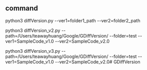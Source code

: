 ## command
python3 diffVersion.py --ver1=folder1_path --ver2=folder2_path

python3 diffVersion_v2.py --path=/Users/teawayhuang/Google/GDiffVersion/ --folder=test --ver1=SampleCode_v1.0 --ver2=SampleCode_v2.0

python3 diffVersion_v3.py --path=/Users/teawayhuang/Google/GDiffVersion/ --folder=test --ver1=SampleCode_v1.0 --ver2=SampleCode_v2.0# GDiffVersion
